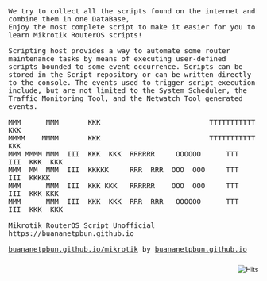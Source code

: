 <style>
pre {
    white-space: -moz-pre-wrap; /* Mozilla, supported since 1999 */
    white-space: -pre-wrap; /* Opera */
    white-space: -o-pre-wrap; /* Opera */
    white-space: pre-wrap; /* CSS3 - Text module (Candidate Recommendation) http://www.w3.org/TR/css3-text/#white-space */
    word-wrap: break-word; /* IE 5.5+ */
}
    </style>
<pre>
We try to collect all the scripts found on the internet and combine them in one DataBase, 
Enjoy the most complete script to make it easier for you to learn Mikrotik RouterOS scripts!

Scripting host provides a way to automate some router maintenance tasks by means of executing user-defined scripts bounded to some event occurrence. Scripts can be stored in the Script repository or can be written directly to the console. The events used to trigger script execution include, but are not limited to the System Scheduler, the Traffic Monitoring Tool, and the Netwatch Tool generated events. 

MMM      MMM       KKK                          TTTTTTTTTTT      KKK
MMMM    MMMM       KKK                          TTTTTTTTTTT      KKK
MMM MMMM MMM  III  KKK  KKK  RRRRRR     OOOOOO      TTT     III  KKK  KKK
MMM  MM  MMM  III  KKKKK     RRR  RRR  OOO  OOO     TTT     III  KKKKK
MMM      MMM  III  KKK KKK   RRRRRR    OOO  OOO     TTT     III  KKK KKK
MMM      MMM  III  KKK  KKK  RRR  RRR   OOOOOO      TTT     III  KKK  KKK

Mikrotik RouterOS Script Unofficial        https://buananetpbun.github.io

<a target="_blank" href="https://buananetpbun.github.io/mikrotik/" >buananetpbun.github.io/mikrotik</a> by <a target="_blank" href="https://buananetpbun.github.io" >buananetpbun.github.io</a>
</pre>

<img style="float:right; padding-top:10px" src="https://hits.seeyoufarm.com/api/count/incr/badge.svg?url=https%3A%2F%2Fbuananetpbun.github.io%2F&count_bg=%23C83D3D&title_bg=%23555555&icon=&icon_color=%23E7E7E7&title=hits&edge_flat=false" alt="Hits"/>
